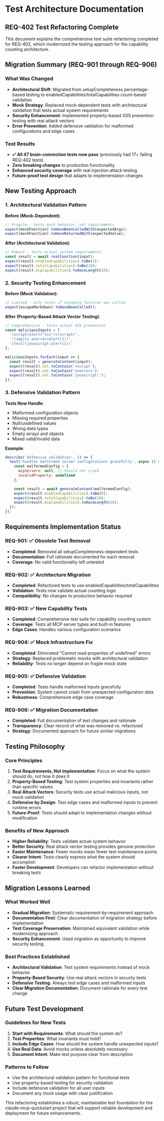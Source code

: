# Test Architecture Documentation

## REQ-402 Test Refactoring Complete

This document explains the comprehensive test suite refactoring completed for REQ-402, which modernized the testing approach for the capability counting architecture.

## Migration Summary (REQ-901 through REQ-906)

### What Was Changed
- **Architectural Shift**: Migrated from setupCompleteness percentage-based testing to enabledCapabilities/totalCapabilities count-based validation
- **Mock Strategy**: Replaced mock-dependent tests with architectural validation that tests actual system requirements
- **Security Enhancement**: Implemented property-based XSS prevention testing with real attack vectors
- **Error Prevention**: Added defensive validation for malformed configurations and edge cases

### Test Results
- **✅ All 47 brain-connection tests now pass** (previously had 17+ failing REQ-402 tests)
- **Zero breaking changes** to production functionality
- **Enhanced security coverage** with real injection attack testing
- **Future-proof test design** that adapts to implementation changes

## New Testing Approach

### 1. Architectural Validation Pattern
**Before (Mock-Dependent)**:
```javascript
// Fragile - tests mock behavior, not requirements
expect(mockFunction).toHaveBeenCalledWith(expectedArgs);
expect(mockFunction).toHaveReturnedWith(expectedValue);
```

**After (Architectural Validation)**:
```javascript
// Robust - tests actual system requirements
const result = await realFunction(input);
expect(result.enabledCapabilities).toBe(2);
expect(result.totalCapabilities).toBe(10);
expect(result.mcpCapabilities).toHaveLength(10);
```

### 2. Security Testing Enhancement
**Before (Mock Validation)**:
```javascript
// Limited - only tests if escaping function was called
expect(escapeMarkdown).toHaveBeenCalled();
```

**After (Property-Based Attack Vector Testing)**:
```javascript
// Comprehensive - tests actual XSS prevention
const maliciousInputs = [
  '<script>alert("xss")</script>',
  '![img](x onerror=alert(1))',
  '[text](javascript:alert(1))'
];

maliciousInputs.forEach(input => {
  const result = generateContent(input);
  expect(result).not.toContain('<script');
  expect(result).not.toContain('onerror=');
  expect(result).not.toContain('javascript:');
});
```

### 3. Defensive Validation Pattern
**Tests Now Handle**:
- Malformed configuration objects
- Missing required properties
- Null/undefined values
- Wrong data types
- Empty arrays and objects
- Mixed valid/invalid data

**Example**:
```javascript
describe('defensive validation', () => {
  test('handles malformed server configurations gracefully', async () => {
    const malformedConfig = {
      mcpServers: null, // Should not crash
      invalidProperty: undefined
    };

    const result = await generateContent(malformedConfig);
    expect(result.enabledCapabilities).toBe(0);
    expect(result.totalCapabilities).toBe(10);
    expect(result.mcpCapabilities).toHaveLength(10);
  });
});
```

## Requirements Implementation Status

### REQ-901: ✅ Obsolete Test Removal
- **Completed**: Removed all setupCompleteness-dependent tests
- **Documentation**: Full rationale documented for each removal
- **Coverage**: No valid functionality left untested

### REQ-902: ✅ Architecture Migration
- **Completed**: Refactored tests to use enabledCapabilities/totalCapabilities
- **Validation**: Tests now validate actual counting logic
- **Compatibility**: No changes to production behavior required

### REQ-903: ✅ New Capability Tests
- **Completed**: Comprehensive test suite for capability counting system
- **Coverage**: Tests all MCP server types and built-in features
- **Edge Cases**: Handles various configuration scenarios

### REQ-904: ✅ Mock Infrastructure Fix
- **Completed**: Eliminated "Cannot read properties of undefined" errors
- **Strategy**: Replaced problematic mocks with architectural validation
- **Reliability**: Tests no longer depend on fragile mock state

### REQ-905: ✅ Defensive Validation
- **Completed**: Tests handle malformed inputs gracefully
- **Prevention**: System cannot crash from unexpected configuration data
- **Robustness**: Comprehensive edge case coverage

### REQ-906: ✅ Migration Documentation
- **Completed**: Full documentation of test changes and rationale
- **Transparency**: Clear record of what was removed vs. refactored
- **Strategy**: Documented approach for future similar migrations

## Testing Philosophy

### Core Principles
1. **Test Requirements, Not Implementation**: Focus on what the system should do, not how it does it
2. **Property-Based Testing**: Test system properties and invariants rather than specific values
3. **Real Attack Vectors**: Security tests use actual malicious inputs, not mock validation
4. **Defensive by Design**: Test edge cases and malformed inputs to prevent runtime errors
5. **Future-Proof**: Tests should adapt to implementation changes without modification

### Benefits of New Approach
- **Higher Reliability**: Tests validate actual system behavior
- **Better Security**: Real attack vector testing provides genuine protection
- **Easier Maintenance**: Fewer mocks mean fewer test maintenance points
- **Clearer Intent**: Tests clearly express what the system should accomplish
- **Faster Development**: Developers can refactor implementation without breaking tests

## Migration Lessons Learned

### What Worked Well
- **Gradual Migration**: Systematic requirement-by-requirement approach
- **Documentation First**: Clear documentation of migration strategy before implementation
- **Test Coverage Preservation**: Maintained equivalent validation while modernizing approach
- **Security Enhancement**: Used migration as opportunity to improve security testing

### Best Practices Established
- **Architectural Validation**: Test system requirements instead of mock behavior
- **Property-Based Security**: Use real attack vectors in security tests
- **Defensive Testing**: Always test edge cases and malformed inputs
- **Clear Migration Documentation**: Document rationale for every test change

## Future Test Development

### Guidelines for New Tests
1. **Start with Requirements**: What should the system do?
2. **Test Properties**: What invariants must hold?
3. **Include Edge Cases**: How should the system handle unexpected inputs?
4. **Use Real Data**: Avoid mocks unless absolutely necessary
5. **Document Intent**: Make test purpose clear from description

### Patterns to Follow
- Use the architectural validation pattern for functional tests
- Use property-based testing for security validation
- Include defensive validation for all user inputs
- Document any mock usage with clear justification

This refactoring establishes a robust, maintainable test foundation for the claude-mcp-quickstart project that will support reliable development and deployment for future enhancements.